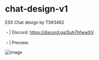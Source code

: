 # chat-design-v1

ESX Chat design by TS#3462

・| Discord: https://discord.gg/Suh7hfwwXV

・| Preview:

![image](https://user-images.githubusercontent.com/103532607/174905236-f741e7a4-29ad-486a-8049-c8d7fab5a949.png)

